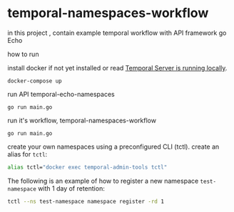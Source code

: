 # temporal-namespaces-workflow

in this project , contain example temporal workflow with API framework go Echo 

how to run 

install docker if not yet installed
or read [Temporal Server is running locally](https://docs.temporal.io/docs/server/quick-install).

```
docker-compose up 
```

run API temporal-echo-namespaces
```
go run main.go
```

run it's workflow, temporal-namespaces-workflow 

```
go run main.go
```

create your own namespaces using a preconfigured CLI (tctl).
create an alias for `tctl`:

```bash
alias tctl="docker exec temporal-admin-tools tctl"
```

The following is an example of how to register a new namespace `test-namespace` with 1 day of retention:
```bash
tctl --ns test-namespace namespace register -rd 1
```